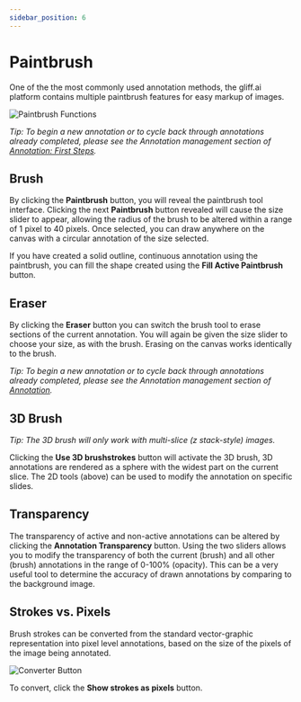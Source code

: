 ```yaml
---
sidebar_position: 6
---
```


# Paintbrush

One of the the most commonly used annotation methods, the gliff.ai platform contains multiple paintbrush features for easy markup of images.

![Paintbrush Functions](/img/annotate/annotate_paintbrush.png)

_Tip: To begin a new annotation or to cycle back through annotations already completed, please see the Annotation management section of [Annotation: First Steps](firststeps)._

## Brush

By clicking the **Paintbrush** button, you will reveal the paintbrush tool interface.
Clicking the next **Paintbrush** button revealed will cause the size slider to appear, allowing the radius of the brush to be altered within a range of 1 pixel to 40 pixels.
Once selected, you can draw anywhere on the canvas with a circular annotation of the size selected.

If you have created a solid outline, continuous annotation using the paintbrush, you can fill the shape created using the **Fill Active Paintbrush** button.

## Eraser

By clicking the **Eraser** button you can switch the brush tool to erase sections of the current annotation.
You will again be given the size slider to choose your size, as with the brush.
Erasing on the canvas works identically to the brush.

_Tip: To begin a new annotation or to cycle back through annotations already completed, please see the Annotation management section of [Annotation](annotation)._

## 3D Brush

_Tip: The 3D brush will only work with multi-slice (z stack-style) images._

Clicking the **Use 3D brushstrokes** button will activate the 3D brush, 3D annotations are rendered as a sphere with the widest part on the current slice. The 2D tools (above) can be used to modify the annotation on specific slides.

## Transparency

The transparency of active and non-active annotations can be altered by clicking the **Annotation Transparency** button.
Using the two sliders allows you to modify the transparency of both the current (brush) and all other (brush) annotations in the range of 0-100% (opacity).
This can be a very useful tool to determine the accuracy of drawn annotations by comparing to the background image.

## Strokes vs. Pixels

Brush strokes can be converted from the standard vector-graphic representation into pixel level annotations, based on the size of the pixels of the image being annotated.

![Converter Button](/img/annotate/annotate_strokes.png)

To convert, click the **Show strokes as pixels** button.
